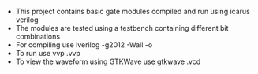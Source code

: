 - This project contains basic gate modules compiled and run using icarus verilog
- The modules are tested using a testbench containing different bit combinations
- For compiling use 
        iverilog -g2012 -Wall -o <projectname> <modulename>
- To run use 
        vvp <projectname>.vvp
- To view the waveform using GTKWave use 
        gtkwave <filename>.vcd
